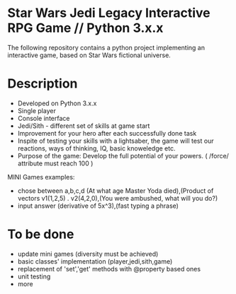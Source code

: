 # Star Wars Jedi Legacy Interactive RPG Game // Python 3.x.x
The following repository contains a python project implementing an interactive game, based on Star Wars fictional universe.

# Description
- Developed on Python 3.x.x
- Single player 
- Console interface
- Jedi/Sith - different set of skills at game start
- Improvement for your hero after each successfully done task
- Inspite of testing your skills with a lightsaber, the game will test our reactions, ways of thinking, IQ, basic knoweledge etc.
- Purpose of the game: Develop the full potential of your powers. ( /force/ attribute must reach 100 )

MINI Games examples:
- chose between a,b,c,d (At what age Master Yoda died),(Product of vectors v1(1,2,5) . v2(4,2,0),(You were ambushed, what will you do?)
- input answer (derivative of 5x^3),(fast typing a phrase)


# To be done

- update mini games (diversity must be achieved)
- basic classes' implementation (player,jedi,sith,game)
- replacement of 'set','get' methods with @property based ones
- unit testing
- more
